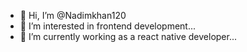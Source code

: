 - 👋 Hi, I’m @Nadimkhan120
- 👀 I’m interested in frontend development...
- 🌱 I’m currently working as a react native developer...

